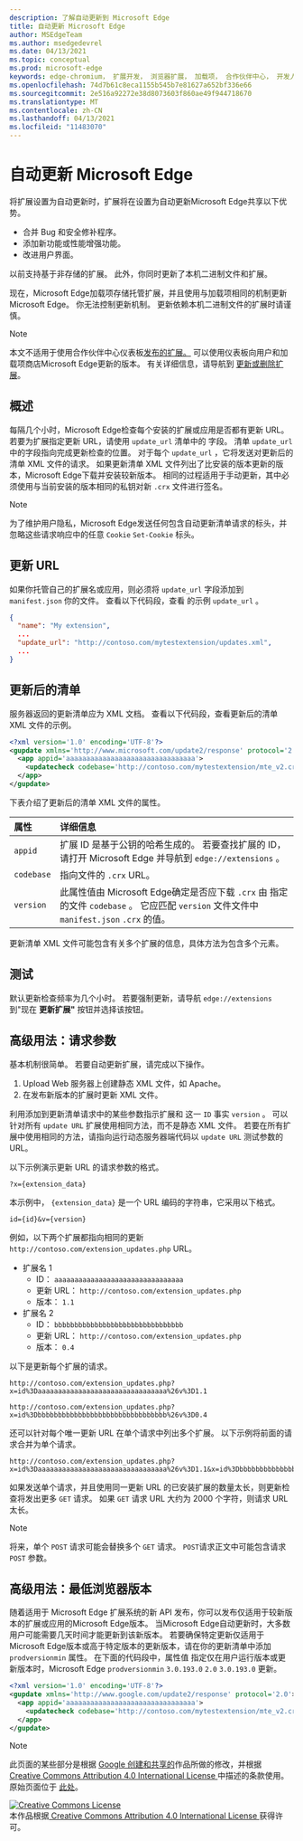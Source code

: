 ```yaml
---
description: 了解自动更新到 Microsoft Edge
title: 自动更新 Microsoft Edge
author: MSEdgeTeam
ms.author: msedgedevrel
ms.date: 04/13/2021
ms.topic: conceptual
ms.prod: microsoft-edge
keywords: edge-chromium， 扩展开发， 浏览器扩展， 加载项， 合作伙伴中心， 开发人员
ms.openlocfilehash: 74d7b61c8eca1155b545b7e81627a652bf336e66
ms.sourcegitcommit: 2e516a92272e38d8073603f860ae49f944718670
ms.translationtype: MT
ms.contentlocale: zh-CN
ms.lasthandoff: 04/13/2021
ms.locfileid: "11483070"
---
```

<!-- Copyright A. W. Fuchs

   Licensed under the Apache License, Version 2.0 (the "License");
   you may not use this file except in compliance with the License.
   You may obtain a copy of the License at

       https://www.apache.org/licenses/LICENSE-2.0

   Unless required by applicable law or agreed to in writing, software
   distributed under the License is distributed on an "AS IS" BASIS,
   WITHOUT WARRANTIES OR CONDITIONS OF ANY KIND, either express or implied.
   See the License for the specific language governing permissions and
   limitations under the License.  -->  
# <a name="automatically-update-extensions-in-microsoft-edge"></a>自动更新 Microsoft Edge  

将扩展设置为自动更新时，扩展将在设置为自动更新Microsoft Edge共享以下优势。  

*   合并 Bug 和安全修补程序。  
*   添加新功能或性能增强功能。  
*   改进用户界面。  

以前支持基于非存储的扩展。  此外，你同时更新了本机二进制文件和扩展。  

现在，Microsoft Edge加载项存储托管扩展，并且使用与加载项相同的机制更新Microsoft Edge。  你无法控制更新机制。  更新依赖本机二进制文件的扩展时请谨慎。  

> [!NOTE]
> 本文不适用于使用合作伙伴中心仪表板[发布的扩展。][MicrosoftPartnerDashboardMicrosoftedgePublicLoginRefDd]  可以使用仪表板向用户和加载项商店Microsoft Edge更新的版本。  有关详细信息，请导航到 [更新或删除扩展][ExtensionsPublishUpdateExtension]。  

## <a name="overview"></a>概述  

每隔几个小时，Microsoft Edge检查每个安装的扩展或应用是否都有更新 URL。  若要为扩展指定更新 URL，请使用 `update_url` 清单中的 字段。  清单 `update_url` 中的字段指向完成更新检查的位置。  对于每个 `update_url` ，它将发送对更新后的清单 XML 文件的请求。  如果更新清单 XML 文件列出了比安装的版本更新的版本，Microsoft Edge下载并安装较新版本。  相同的过程适用于手动更新，其中必须使用与当前安装的版本相同的私钥对新 `.crx` 文件进行签名。  

> [!NOTE]
> 为了维护用户隐私，Microsoft Edge发送任何包含自动更新清单请求的标头，并忽略这些请求响应中的任意 `Cookie` `Set-Cookie` 标头。  

## <a name="update-url"></a>更新 URL  

如果你托管自己的扩展名或应用，则必须将 `update_url` 字段添加到 `manifest.json` 你的文件。  查看以下代码段，查看 的示例 `update_url` 。  

```json
{
  "name": "My extension",
  ... 
  "update_url": "http://contoso.com/mytestextension/updates.xml",
  ... 
}
```  

## <a name="updated-manifest"></a>更新后的清单  

服务器返回的更新清单应为 XML 文档。  查看以下代码段，查看更新后的清单 XML 文件的示例。  

```xml
<?xml version='1.0' encoding='UTF-8'?>
<gupdate xmlns='http://www.microsoft.com/update2/response' protocol='2.0'>
  <app appid='aaaaaaaaaaaaaaaaaaaaaaaaaaaaaaaa'>
    <updatecheck codebase='http://contoso.com/mytestextension/mte_v2.crx' version='2.0' />
  </app>
</gupdate>
```  

下表介绍了更新后的清单 XML 文件的属性。  

| 属性 | 详细信息 | 
|:--- |:--- |  
| `appid` | 扩展 ID 是基于公钥的哈希生成的。  若要查找扩展的 ID，请打开 Microsoft Edge 并导航到 `edge://extensions` 。 |  
| `codebase` | 指向文件的 `.crx` URL。 |  
| `version` | 此属性值由 Microsoft Edge确定是否应下载 `.crx` 由 指定的文件 `codebase` 。  它应匹配 `version` 文件文件中 `manifest.json` `.crx` 的值。 |  

更新清单 XML 文件可能包含有关多个扩展的信息，具体方法为包含多个元素。  

## <a name="testing"></a>测试  

默认更新检查频率为几个小时。  若要强制更新，请导航 `edge://extensions` 到"现在 **更新扩展"** 按钮并选择该按钮。  

## <a name="advanced-usage-request-parameters"></a>高级用法：请求参数  

基本机制很简单。  若要自动更新扩展，请完成以下操作。  

1.  Upload Web 服务器上创建静态 XML 文件，如 Apache。  
1.  在发布新版本的扩展时更新 XML 文件。  
    
利用添加到更新清单请求中的某些参数指示扩展和 这一 `ID` 事实 `version` 。  可以针对所有 `update URL` 扩展使用相同方法，而不是静态 XML 文件。  若要在所有扩展中使用相同的方法，请指向运行动态服务器端代码以 `update URL` 测试参数的 URL。  

以下示例演示更新 URL 的请求参数的格式。  

```url
?x={extension_data}
```  

本示例中， `{extension_data}` 是一个 URL 编码的字符串，它采用以下格式。  

```url
id={id}&v={version}
```  

例如，以下两个扩展都指向相同的更新 `http://contoso.com/extension_updates.php` URL。  

*   扩展名 1  
    *   ID： `aaaaaaaaaaaaaaaaaaaaaaaaaaaaaaaa`  
    *   更新 URL： `http://contoso.com/extension_updates.php`
    *   版本： `1.1`  
*   扩展名 2  
    *   ID： `bbbbbbbbbbbbbbbbbbbbbbbbbbbbbbbb`  
    *   更新 URL： `http://contoso.com/extension_updates.php`
    *   版本： `0.4`  


以下是更新每个扩展的请求。  

```https
http://contoso.com/extension_updates.php?x=id%3Daaaaaaaaaaaaaaaaaaaaaaaaaaaaaaaa%26v%3D1.1
```  

```https
http://contoso.com/extension_updates.php?x=id%3Dbbbbbbbbbbbbbbbbbbbbbbbbbbbbbbbb%26v%3D0.4
```  

还可以针对每个唯一更新 URL 在单个请求中列出多个扩展。  以下示例将前面的请求合并为单个请求。  

```https
http://contoso.com/extension_updates.php?x=id%3Daaaaaaaaaaaaaaaaaaaaaaaaaaaaaaaa%26v%3D1.1&x=id%3Dbbbbbbbbbbbbbbbbbbbbbbbbbbbbbbbb%26v%3D0.4
```  

如果发送单个请求，并且使用同一更新 URL 的已安装扩展的数量太长，则更新检查将发出更多 `GET` 请求。  如果 `GET` 请求 URL 大约为 2000 个字符，则请求 URL 太长。  

> [!NOTE]
> 将来，单个 `POST` 请求可能会替换多个 `GET` 请求。  `POST`请求正文中可能包含请求 `POST` 参数。  

## <a name="advanced-usage-minimum-browser-version"></a>高级用法：最低浏览器版本  

随着适用于 Microsoft Edge 扩展系统的新 API 发布，你可以发布仅适用于较新版本的扩展或应用的Microsoft Edge版本。  当Microsoft Edge自动更新时，大多数用户可能需要几天时间才能更新到该新版本。  若要确保特定更新仅适用于Microsoft Edge版本或高于特定版本的更新版本，请在你的更新清单中添加 `prodversionmin` 属性。  在下面的代码段中，属性值 指定仅在用户运行版本或更新版本时，Microsoft Edge `prodversionmin` `3.0.193.0` `2.0` `3.0.193.0` 更新。  

```xml
<?xml version='1.0' encoding='UTF-8'?>
<gupdate xmlns='http://www.google.com/update2/response' protocol='2.0'>
  <app appid='aaaaaaaaaaaaaaaaaaaaaaaaaaaaaaaa'>
    <updatecheck codebase='http://contoso.com/mytestextension/mte_v2.crx' version='2.0' prodversionmin='3.0.193.0' />
  </app>
</gupdate>
```  

<!-- links -->  

[ExtensionsPublishUpdateExtension]: ../publish/update-extension.md "更新或删除扩展|Microsoft Docs"  

[MicrosoftPartnerDashboardMicrosoftedgePublicLoginRefDd]: https://partner.microsoft.com/dashboard/microsoftedge/public/login?ref=dd "合作伙伴中心"  

> [!NOTE]
> 此页面的某些部分是根据 [Google 创建和共享的][GoogleSitePolicies]作品所做的修改，并根据[ Creative Commons Attribution 4.0 International License ][CCA4IL]中描述的条款使用。  
> 原始页面位于 [此处](https://developer.chrome.com/docs/apps/autoupdate)。  

[![Creative Commons License][CCby4Image]][CCA4IL]  
本作品根据[ Creative Commons Attribution 4.0 International License ][CCA4IL]获得许可。  

[CCA4IL]: https://creativecommons.org/licenses/by/4.0  
[CCby4Image]: https://i.creativecommons.org/l/by/4.0/88x31.png  
[GoogleSitePolicies]: https://developers.google.com/terms/site-policies  

